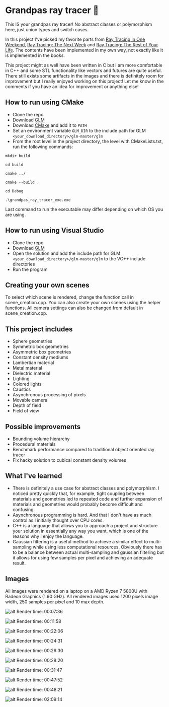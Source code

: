 # Grandpas ray tracer :older_man:
This IS your grandpas ray tracer! No abstract classes or polymorphism here, just union types and switch cases. 

In this project I've picked my favorite parts from [Ray Tracing in One Weekend](https://raytracing.github.io/books/RayTracingInOneWeekend.html), [Ray Tracing: The Next Week](https://raytracing.github.io/v3/books/RayTracingTheNextWeek.html) and [Ray Tracing: The Rest of Your Life](https://raytracing.github.io/v3/books/RayTracingTheRestOfYourLife.html). The contents have been implemented in my own way, not exactly like it is implemented in the books.

This project might as well have been written in C but I am more comfortable in C++ and some STL functionality like vectors and futures are quite useful. There still exists some artifacts in the images and there is definitely room for improvement but I really enjoyed working on this project! Let me know in the comments if you have an idea for improvement or anything else!

## How to run using CMake
- Clone the repo
- Download [GLM](https://github.com/g-truc/glm)
- Download [CMake](https://cmake.org/download/) and add it to `PATH`
- Set an environment variable `GLM_DIR` to the include path for GLM `<your_download_directory>/glm-master/glm`
- From the root level in the project directory, the level with CMakeLists.txt, run the following commands:
```
mkdir build
```
```
cd build
```
```
cmake ../
```
```
cmake --build .
```
```
cd Debug
```
```
.\grandpas_ray_tracer_exe.exe
```
Last command to run the executable may differ depending on which OS you are using.

## How to run using Visual Studio
- Clone the repo
- Download [GLM](https://github.com/g-truc/glm)
- Open the solution and add the include path for GLM `<your_download_directory>/glm-master/glm` to the VC++ include directories
- Run the program

## Creating your own scenes
To select which scene is rendered, change the function call in scene_creation.cpp. You can also create your own scenes using the helper functions. All camera settings can also be changed from default in scene_creation.cpp. 

## This project includes
- Sphere geometries
- Symmetric box geometries
- Asymmetric box geometries
- Constant density mediums
- Lambertian material
- Metal material
- Dielectric material
- Lighting
- Colored lights
- Caustics
- Asynchronous processing of pixels
- Movable camera
- Depth of field
- Field of view
  
## Possible improvements
- Bounding volume hierarchy
- Procedural materials
- Benchmark performance compared to traditional object oriented ray tracer
- Fix hacky solution to cubical constant density volumes
  
## What I've learned
- There is definitely a use case for abstract classes and polymorphism. I noticed pretty quickly that, for example, tight coupling between materials and geometries led to repeated code and further expansion of materials and geometries would probably become difficult and confusing.
- Asynchronous programming is hard. And that I don't have as much control as I initially thought over CPU cores.
- C++ is a language that allows you to approach a project and structure your solution in essentially any way you want, which is one of the reasons why I enjoy the language.
- Gaussian filtering is a useful method to achieve a similar effect to multi-sampling while using less computational resources. Obviously there has to be a balance between actual multi-sampling and gaussian filtering but it allows for using few samples per pixel and achieving an adequate result.

## Images
All images were rendered on a laptop on a AMD Ryzen 7 5800U with Radeon Graphics (1.90 GHz). All rendered images used 1200 pixels image width, 250 samples per pixel and 10 max depth.

![alt](https://i.imgur.com/fhPqsUZ.png)
Render time: 00:07:36

![alt](https://i.imgur.com/gcfvKLy.png)
Render time: 00:11:58

![alt](https://i.imgur.com/7p23rSo.png)
Render time: 00:22:06

![alt](https://i.imgur.com/IaVUHBw.png)
Render time: 00:24:31

![alt](https://i.imgur.com/rbu0e3S.png)
Render time: 00:26:30

![alt](https://i.imgur.com/vjcwDH3.png)
Render time: 00:28:20

![alt](https://i.imgur.com/e2uDPRh.png)
Render time: 00:31:47

![alt](https://i.imgur.com/9hH7a3N.png)
Render time: 00:47:52

![alt](https://i.imgur.com/nbFkDGX.png)
Render time: 00:48:21

![alt](https://i.imgur.com/q1D5X5W.png)
Render time: 02:09:14
